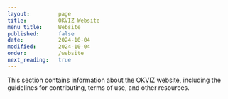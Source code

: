 ```yaml
---
layout:         page
title:          OKVIZ Website
menu_title:     Website
published:      false
date:           2024-10-04
modified:       2024-10-04
order:          /website
next_reading:   true
---
```


This section contains information about the OKVIZ website, including the guidelines for contributing, terms of use, and other resources.